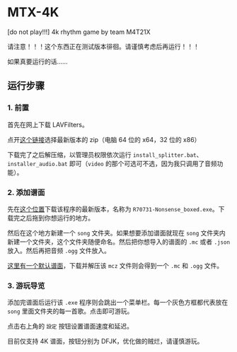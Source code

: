 # MTX-4K

[do not play!!!] 4k rhythm game by team M4T21X

请注意！！！这个东西正在测试版本徘徊。请谨慎考虑后再运行！！！

如果真要运行的话……

## 运行步骤

### 1. 前置

首先在网上下载 LAVFilters。

点开[这个链接](https://github.com/Nevcairiel/LAVFilters/releases)选择最新版本的 zip（电脑 64 位的 x64，32 位的 x86）

下载完了之后解压缩，以管理员权限依次运行 `install_splitter.bat`、`installer_audio.bat` 即可（`video` 的那个可选可不选，因为我只调用了音频功能）。

### 2. 添加谱面

先在[这个位置](https://github.com/11400F/MTX-4K/releases)下载该程序的最新版本，名称为 `R70731-Nonsense_boxed.exe`。下载完之后拖到你想运行的地方。

然后在这个地方新建一个 `song` 文件夹。如果想要添加谱面就现在 `song` 文件夹内新建一个文件夹，这个文件夹随便命名。然后把你想导入的谱面的 `.mc` 或者 `.json` 放入。然后再把音频 `.ogg` 文件放入。

[这里有一个默认谱面](https://github.com/11400F/MTX-4K/releases/tag/beatmap-0-fin)，下载并解压该 `mcz` 文件则会得到一个 `.mc` 和 `.ogg` 文件。

### 3. 游玩导览

添加完谱面后运行该 `.exe` 程序则会跳出一个菜单栏。每一个灰色方框都代表放在 `song` 里面文件夹的每一首歌。点击即可游玩。

点击右上角的 `設定` 按钮设置谱面速度和延迟。

目前仅支持 4K 谱面，按钮分别为 DFJK，优化做的贼烂，请谨慎游玩。

